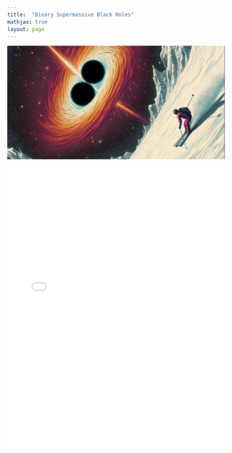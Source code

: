 ```yaml
---
title:  "Binary Supermassive Black Holes"
mathjax: true
layout: page
---
```


![](/assets/bhmain2-1920x610.jpeg)

<embed 
  src="/assets/Aspen25PG1302.pdf" 
  type="application/pdf" 
  width="100%" 
  height="650px" 
/>
